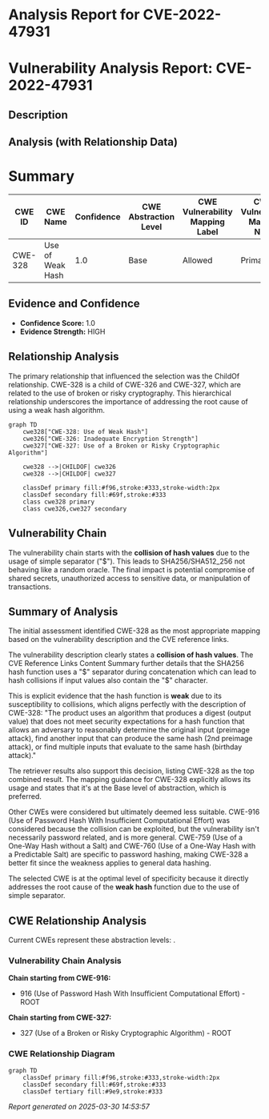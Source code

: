 # Analysis Report for CVE-2022-47931

# Vulnerability Analysis Report: CVE-2022-47931

## Description



## Analysis (with Relationship Data)

# Summary
| CWE ID | CWE Name | Confidence | CWE Abstraction Level | CWE Vulnerability Mapping Label | CWE-Vulnerability Mapping Notes |
|---|---|---|---|---|---|
| CWE-328 | Use of Weak Hash | 1.0 | Base | Allowed | Primary CWE |

## Evidence and Confidence

*   **Confidence Score:** 1.0
*   **Evidence Strength:** HIGH

## Relationship Analysis
The primary relationship that influenced the selection was the ChildOf relationship. CWE-328 is a child of CWE-326 and CWE-327, which are related to the use of broken or risky cryptography. This hierarchical relationship underscores the importance of addressing the root cause of using a weak hash algorithm.

```mermaid
graph TD
    cwe328["CWE-328: Use of Weak Hash"]
    cwe326["CWE-326: Inadequate Encryption Strength"]
    cwe327["CWE-327: Use of a Broken or Risky Cryptographic Algorithm"]
    
    cwe328 -->|CHILDOF| cwe326
    cwe328 -->|CHILDOF| cwe327
    
    classDef primary fill:#f96,stroke:#333,stroke-width:2px
    classDef secondary fill:#69f,stroke:#333
    class cwe328 primary
    class cwe326,cwe327 secondary
```

## Vulnerability Chain
The vulnerability chain starts with the **collision of hash values** due to the usage of simple separator ("$"). This leads to SHA256/SHA512_256 not behaving like a random oracle. The final impact is potential compromise of shared secrets, unauthorized access to sensitive data, or manipulation of transactions.

## Summary of Analysis
The initial assessment identified CWE-328 as the most appropriate mapping based on the vulnerability description and the CVE reference links.

The vulnerability description clearly states a **collision of hash values**. The CVE Reference Links Content Summary further details that the SHA256 hash function uses a "$" separator during concatenation which can lead to hash collisions if input values also contain the "$" character.

This is explicit evidence that the hash function is **weak** due to its susceptibility to collisions, which aligns perfectly with the description of CWE-328: "The product uses an algorithm that produces a digest (output value) that does not meet security expectations for a hash function that allows an adversary to reasonably determine the original input (preimage attack), find another input that can produce the same hash (2nd preimage attack), or find multiple inputs that evaluate to the same hash (birthday attack)."

The retriever results also support this decision, listing CWE-328 as the top combined result. The mapping guidance for CWE-328 explicitly allows its usage and states that it's at the Base level of abstraction, which is preferred.

Other CWEs were considered but ultimately deemed less suitable. CWE-916 (Use of Password Hash With Insufficient Computational Effort) was considered because the collision can be exploited, but the vulnerability isn't necessarily password related, and is more general. CWE-759 (Use of a One-Way Hash without a Salt) and CWE-760 (Use of a One-Way Hash with a Predictable Salt) are specific to password hashing, making CWE-328 a better fit since the weakness applies to general data hashing.

The selected CWE is at the optimal level of specificity because it directly addresses the root cause of the **weak hash** function due to the use of simple separator.


## CWE Relationship Analysis

Current CWEs represent these abstraction levels: .


### Vulnerability Chain Analysis

**Chain starting from CWE-916:**
- 916 (Use of Password Hash With Insufficient Computational Effort) - ROOT


**Chain starting from CWE-327:**
- 327 (Use of a Broken or Risky Cryptographic Algorithm) - ROOT



### CWE Relationship Diagram

```mermaid
graph TD
    classDef primary fill:#f96,stroke:#333,stroke-width:2px
    classDef secondary fill:#69f,stroke:#333
    classDef tertiary fill:#9e9,stroke:#333
```



*Report generated on 2025-03-30 14:53:57*

